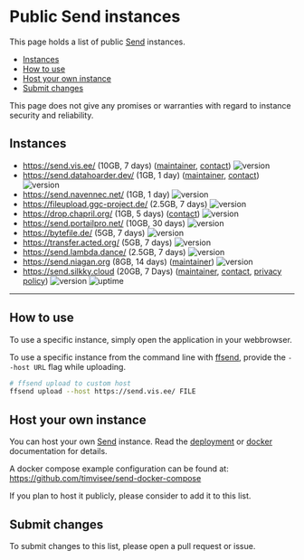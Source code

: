 # Public Send instances
This page holds a list of public [Send][send] instances.

- [Instances](#instances)
- [How to use](#how-to-use)
- [Host your own instance](#host-your-own-instance)
- [Submit changes](#submit-changes)

This page does not give any promises or warranties with regard to instance
security and reliability.

## Instances

- https://send.vis.ee/ (10GB, 7 days) ([maintainer](https://github.com/timvisee), [contact](https://timvisee.com/contact))
  ![version](https://img.shields.io/badge/dynamic/json?label=version&query=version&url=https://send.vis.ee/__version__)
- https://send.datahoarder.dev/ (1GB, 1 day) ([maintainer](https://github.com/whalehub), [contact](mailto:admin@datahoarder.dev))
  ![version](https://img.shields.io/badge/dynamic/json?label=version&query=version&url=https://send.datahoarder.dev/__version__)
- https://send.navennec.net/ (1GB, 1 day)
  ![version](https://img.shields.io/badge/dynamic/json?label=version&query=version&url=https://send.navennec.net/__version__)
- https://fileupload.ggc-project.de/ (2.5GB, 7 days)
  ![version](https://img.shields.io/badge/dynamic/json?label=version&query=version&url=https://fileupload.ggc-project.de/__version__)
- https://drop.chapril.org/ (1GB, 5 days) ([contact](https://www.chapril.org/contact.html))
  ![version](https://img.shields.io/badge/dynamic/json?label=version&query=version&url=https://drop.chapril.org/__version__)
- https://send.portailpro.net/ (10GB, 30 days)
  ![version](https://img.shields.io/badge/dynamic/json?label=version&query=version&url=https://send.portailpro.net/__version__)
- https://bytefile.de/ (5GB, 7 days)
  ![version](https://img.shields.io/badge/dynamic/json?label=version&query=version&url=https://bytefile.de/__version__)
- https://transfer.acted.org/ (5GB, 7 days)
  ![version](https://img.shields.io/badge/dynamic/json?label=version&query=version&url=https://transfer.acted.org/__version__)
- https://send.lambda.dance/ (2.5GB, 7 days) ![version](https://img.shields.io/badge/dynamic/json?label=version&query=version&url=https://send.lambda.dance/__version__)
- https://send.niagan.org (8GB, 14 days) ([maintainer](https://github.com/atilleh)) ![version](https://img.shields.io/badge/dynamic/json?label=version&query=version&url=https://send.niagan.org/__version__)
- https://send.silkky.cloud (20GB, 7 Days) ([maintainer](https://github.com/silkkycloud), [contact](https://www.silkky.cloud/contact), [privacy policy](https://www.silkky.cloud/privacy)) ![version](https://img.shields.io/badge/dynamic/json?label=version&query=version&url=https://send.silkky.cloud/__version__) ![uptime](https://img.shields.io/uptimerobot/status/m788305741-3c46d730432b911283507995)

---

## How to use

To use a specific instance, simply open the application in your webbrowser.

To use a specific instance from the command line with [ffsend][ffsend], provide
the `--host URL` flag while uploading.

```bash
# ffsend upload to custom host
ffsend upload --host https://send.vis.ee/ FILE
```

## Host your own instance

You can host your own [Send][send] instance. Read the
[deployment](https://github.com/timvisee/send#deployment) or [docker](https://github.com/timvisee/send/blob/master/docs/docker.md) documentation for details.

A docker compose example configuration can be found at:
https://github.com/timvisee/send-docker-compose

If you plan to host it publicly, please consider to add it to this list.

## Submit changes

To submit changes to this list, please open a pull request or issue.

[send]: https://github.com/timvisee/send
[ffsend]: https://github.com/timvisee/ffsend
